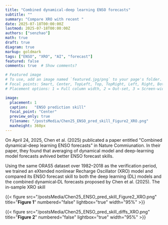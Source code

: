 ```yaml
---
title: "Combined dynamical-deep learning ENSO forecasts"
subtitle: ""
summary: "Compare XRO with recent "
date: 2025-07-18T00:00:00Z
lastmod: 2025-07-18T00:00:00Z
authors: ["senzhao"]
math: true
draft: true
diagram: true
markup: goldmark
tags: ["ENSO", "XRO", "AI", "forecast"]
featured: false
comments: true  # Show comments?

# Featured image
# To use, add an image named `featured.jpg/png` to your page's folder.
# Focal points: Smart, Center, TopLeft, Top, TopRight, Left, Right, BottomLeft, Bottom, BottomRight.
# Placement options: 1 = Full column width, 2 = Out-set, 3 = Screen-width.

image:
  placement: 1
  caption:   "ENSO prediction skill"
  focal_point: "Center"
  preview_only: true
  filename: "/postsMedia/Chen25_ENSO_pred_skill_Figure2_XRO.png"
  maxheight: 360px
---
```


On April 24, 2025, Chen et al. (2025) publicated a paper entitled "Combined dynamical-deep learning ENSO forecasts" in Nature Commiunation. In their paper, they found that averaging of dynamical model and deep-learning model forecasts avhived better ENSO forecast skills.

Using the same ORAS5 dataset over 1982–2018 as the verification period, we trained an eXtended nonlinear Recharge Oscillator (XRO) model and compared its ENSO forecast skill to both the deep learning (DL) models and the combined dynamical‑DL forecasts proposed by Chen et al. (2025). The in-sample XRO skill


{{< figure src="/postsMedia/Chen25_ENSO_pred_skill_Figure2_XRO.png" title="**Figure 1**" numbered="false" lightbox="true" width="95%" >}}


{{< figure src="/postsMedia/Chen25_ENSO_pred_skill_diffs_XRO.png" title="**Figure 2**" numbered="false" lightbox="true" width="95%" >}}


